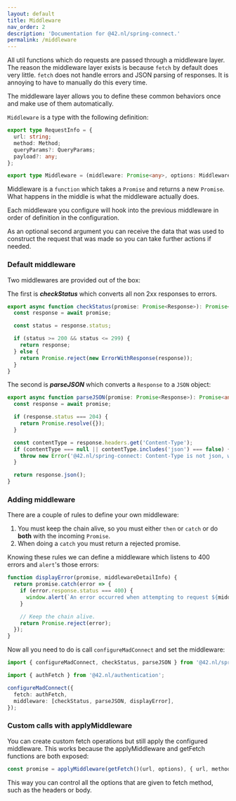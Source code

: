 ```yaml
---
layout: default
title: Middleware
nav_order: 2
description: 'Documentation for @42.nl/spring-connect.'
permalink: /middleware
---
```


All util functions which do requests are passed through a middleware layer.
The reason the middleware layer exists is because `fetch` by default
does very little. `fetch` does not handle errors and JSON parsing
of responses. It is annoying to have to manually do this every time.

The middleware layer allows you to define these common behaviors once
and make use of them automatically.

`Middleware` is a type with the following definition:

```ts
export type RequestInfo = {
  url: string;
  method: Method;
  queryParams?: QueryParams;
  payload?: any;
};

export type Middleware = (middleware: Promise<any>, options: MiddlewareDetailInfo) => Promise<any>;
```

Middleware is a `function` which takes a `Promise` and
returns a new `Promise`. What happens in the middle is
what the middleware actually does.

Each middleware you configure will hook into the previous
middleware in order of definition in the configuration.

As an optional second argument you can receive the data that
was used to construct the request that was made so you can
take further actions if needed.

### Default middleware

Two middlewares are provided out of the box:

The first is **_checkStatus_** which converts all non 2xx responses to errors.

```ts
export async function checkStatus(promise: Promise<Response>): Promise<Response> {
  const response = await promise;

  const status = response.status;

  if (status >= 200 && status <= 299) {
    return response;
  } else {
    return Promise.reject(new ErrorWithResponse(response));
  }
}
```

The second is **_parseJSON_** which converts a `Response` to a `JSON` object:

```ts
export async function parseJSON(promise: Promise<Response>): Promise<any> {
  const response = await promise;

  if (response.status === 204) {
    return Promise.resolve({});
  }

  const contentType = response.headers.get('Content-Type');
  if (contentType === null || contentType.includes('json') === false) {
    throw new Error('@42.nl/spring-connect: Content-Type is not json, will not parse.');
  }

  return response.json();
}
```

### Adding middleware

There are a couple of rules to define your own middleware:

1. You must keep the chain alive, so you must either `then` or `catch`
   or do **both** with the incoming `Promise`.
2. When doing a `catch` you must return a rejected promise.

Knowing these rules we can define a middleware which listens
to 400 errors and `alert`'s those errors:

```ts
function displayError(promise, middlewareDetailInfo) {
  return promise.catch(error => {
    if (error.response.status === 400) {
      window.alert(`An error occurred when attempting to request ${middlewareDetailInfo.url}: ${error.message}`);
    }

    // Keep the chain alive.
    return Promise.reject(error);
  });
}
```

Now all you need to do is call `configureMadConnect` and
set the middleware:

```ts
import { configureMadConnect, checkStatus, parseJSON } from '@42.nl/spring-connect';

import { authFetch } from '@42.nl/authentication';

configureMadConnect({
  fetch: authFetch,
  middleware: [checkStatus, parseJSON, displayError],
});
```

### Custom calls with applyMiddleware

You can create custom fetch operations but still apply the
configured middleware. This works because the applyMiddleware and getFetch
functions are both exposed:

```ts
const promise = applyMiddleware(getFetch()(url, options), { url, method, queryParams, payload });
```

This way you can control all the options that are given to
fetch method, such as the headers or body.
